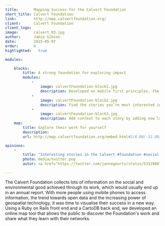 ```yaml
---
title:       Mapping Success for the Calvert Foundation
short_title: Calvert Foundation
link:        http://map.calvertfoundation.org/
client:      Calvert Foundation
client_logo: 
image:       calvert_03.jpg
author:      Jamie Gibson
date:        2015-05-07
order:       6
highlighted:   true

modules:

    blocks:
        title: A strong foundation for exploring impact
        modules:
            -
                image: calvertFoundation-block1.jpg
                description: Developed on mobile first principles, the website responds to the size of the screen to ensure clear display for all. 
            -
                image: calvertFoundation-block2.jpg
                description: Find the stories you’re most interested in using the filters, or explore the map to see the variety of work they do.
            -
                image: calvertFoundation-block3.jpg
                description: Add context to each story by adding new layers, like % GDP from agriculture or median household income. 
    map:
        title: Explore their work for yourself
        description: 
        url: http://map.calvertfoundation.org/embed.html#2/8.00/-32.00/nokia-day/stories

opinions:
    -
        title: "Interesting stories in the Calvert #foundation #social #impact report"
        photo: media/twitter.png
        autor: <a href="https://twitter.com/jannegeurts/status/533298072038957056"> Janne Geurts</a>

---
```

The Calvert Foundation collects lots of information on the social and environmental good achieved through its work, which would usually end up in an annual report. With more people using mobile phones to access information, the trend towards open data and the increasing power of geospatial technology, it was time to visualise their success in a new way. Using a Ruby on Rails front end and a CartoDB back end, we developed an online map tool that allows the public to discover the Foundation's work and share what they learn with their networks. 
